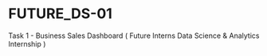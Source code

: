 # FUTURE_DS-01
Task 1 - Business Sales Dashboard ( Future Interns Data Science &amp; Analytics Internship )
